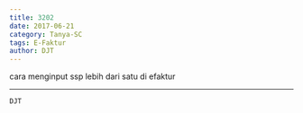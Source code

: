 ```yaml
---
title: 3202
date: 2017-06-21
category: Tanya-SC
tags: E-Faktur
author: DJT
---
```


cara menginput ssp lebih dari satu di efaktur

---



`DJT`
